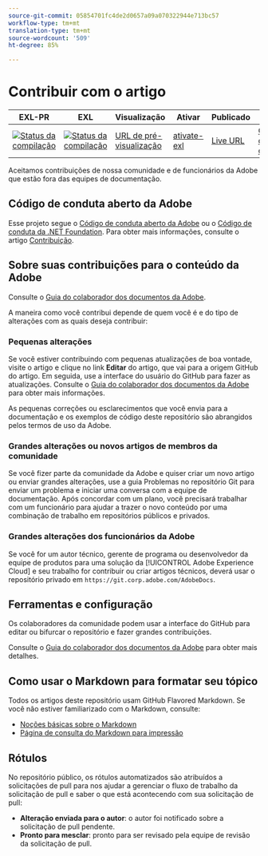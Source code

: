 ```yaml
---
source-git-commit: 05854701fc4de2d0657a09a070322944e713bc57
workflow-type: tm+mt
translation-type: tm+mt
source-wordcount: '509'
ht-degree: 85%

---
```

# Contribuir com o artigo

| EXL-PR | EXL | Visualização | Ativar | Publicado | Ajuda |
|--- |--- |--- |--- |--- |--- |
| [![Status da compilação](https://docs.ci.corp.adobe.com/view/exl-pr/job/core-services.en_pr-exl/badge/icon)](https://docs.ci.corp.adobe.com/view/exl-pr/job/core-services.en_pr-exl/lastBuild/) | [![Status da compilação](https://docs.ci.corp.adobe.com/view/exl-pr/job/core-services.en_exl/lastBuild/badge/icon)](https://docs.ci.corp.adobe.com/view/exl-pr/job/core-services.en_exl/lastBuild/lastBuild) | [URL de pré-visualização](https://experienceleague.corp.adobe.com/docs/core-services/interface/experience-cloud.html?lang=en) | [ativate-exl](https://docs.ci.corp.adobe.com/job/activate-exl/build/) | [Live URL](https://experienceleague.adobe.com/docs/core-services/interface/experience-cloud.html?lang=en) | [Guia de criação](https://experienceleague.adobe.com/docs/authoring-guide-exl/using/home.html?lang=en) |

Aceitamos contribuições de nossa comunidade e de funcionários da Adobe que estão fora das equipes de documentação.

## Código de conduta aberto da Adobe

Esse projeto segue o [Código de conduta aberto da Adobe](code-of-conduct.md) ou o [Código de conduta da .NET Foundation](https://dotnetfoundation.org/code-of-conduct). Para obter mais informações, consulte o artigo [Contribuição](contributing.md).

## Sobre suas contribuições para o conteúdo da Adobe

Consulte o [Guia do colaborador dos documentos da Adobe](https://docs.adobe.com/help/en/contributor/contributor-guide/introduction.html).

A maneira como você contribui depende de quem você é e do tipo de alterações com as quais deseja contribuir:

### Pequenas alterações

Se você estiver contribuindo com pequenas atualizações de boa vontade, visite o artigo e clique no link **Editar** do artigo, que vai para a origem GitHub do artigo. Em seguida, use a interface do usuário do GitHub para fazer as atualizações. Consulte o [Guia do colaborador dos documentos da Adobe](https://docs.adobe.com/help/en/contributor/contributor-guide/introduction.html) para obter mais informações.

As pequenas correções ou esclarecimentos que você envia para a documentação e os exemplos de código deste repositório são abrangidos pelos termos de uso da Adobe.

### Grandes alterações ou novos artigos de membros da comunidade

Se você fizer parte da comunidade da Adobe e quiser criar um novo artigo ou enviar grandes alterações, use a guia Problemas no repositório Git para enviar um problema e iniciar uma conversa com a equipe de documentação. Após concordar com um plano, você precisará trabalhar com um funcionário para ajudar a trazer o novo conteúdo por uma combinação de trabalho em repositórios públicos e privados.

<!--
If you submit a pull request with significant changes to documentation and code examples, you'll see a message in the pull request asking you to submit an online contribution license agreement (CLA). We need you to complete the online form before we can review your pull request.
-->

### Grandes alterações dos funcionários da Adobe

Se você for um autor técnico, gerente de programa ou desenvolvedor da equipe de produtos para uma solução da [!UICONTROL Adobe Experience Cloud] e seu trabalho for contribuir ou criar artigos técnicos, deverá usar o repositório privado em `https://git.corp.adobe.com/AdobeDocs`.

<!--Employees from other parts of the Adobe world should use the public repo for minor updates.-->

## Ferramentas e configuração

Os colaboradores da comunidade podem usar a interface do GitHub para editar ou bifurcar o repositório e fazer grandes contribuições.

Consulte o [Guia do colaborador dos documentos da Adobe](https://docs.adobe.com/help/en/contributor/contributor-guide/introduction.html) para obter mais detalhes.

## Como usar o Markdown para formatar seu tópico

Todos os artigos deste repositório usam GitHub Flavored Markdown. Se você não estiver familiarizado com o Markdown, consulte:

* [Noções básicas sobre o Markdown](https://help.github.com/articles/getting-started-with-writing-and-formatting-on-github/)
* [Página de consulta do Markdown para impressão](https://guides.github.com/pdfs/markdown-cheatsheet-online.pdf)

## Rótulos

No repositório público, os rótulos automatizados são atribuídos a solicitações de pull para nos ajudar a gerenciar o fluxo de trabalho da solicitação de pull e saber o que está acontecendo com sua solicitação de pull:

* **Alteração enviada para o autor**: o autor foi notificado sobre a solicitação de pull pendente.
* **Pronto para mesclar**: pronto para ser revisado pela equipe de revisão da solicitação de pull.
